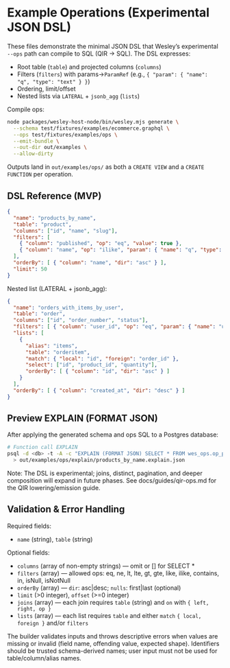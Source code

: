 # Example Operations (Experimental JSON DSL)

These files demonstrate the minimal JSON DSL that Wesley’s experimental `--ops` path can compile to SQL (QIR → SQL). The DSL expresses:

- Root table (`table`) and projected columns (`columns`)
- Filters (`filters`) with params→`ParamRef` (e.g., `{ "param": { "name": "q", "type": "text" } }`)
- Ordering, limit/offset
- Nested lists via `LATERAL` + `jsonb_agg` (`lists`)

Compile ops:

```bash
node packages/wesley-host-node/bin/wesley.mjs generate \
  --schema test/fixtures/examples/ecommerce.graphql \
  --ops test/fixtures/examples/ops \
  --emit-bundle \
  --out-dir out/examples \
  --allow-dirty
```

Outputs land in `out/examples/ops/` as both a `CREATE VIEW` and a `CREATE FUNCTION` per operation.

## DSL Reference (MVP)

```json
{
  "name": "products_by_name",
  "table": "product",
  "columns": ["id", "name", "slug"],
  "filters": [
    { "column": "published", "op": "eq", "value": true },
    { "column": "name", "op": "ilike", "param": { "name": "q", "type": "text" } }
  ],
  "orderBy": [ { "column": "name", "dir": "asc" } ],
  "limit": 50
}
```

Nested list (LATERAL + jsonb_agg):

```json
{
  "name": "orders_with_items_by_user",
  "table": "order",
  "columns": ["id", "order_number", "status"],
  "filters": [ { "column": "user_id", "op": "eq", "param": { "name": "user_id", "type": "uuid" } } ],
  "lists": [
    {
      "alias": "items",
      "table": "orderitem",
      "match": { "local": "id", "foreign": "order_id" },
      "select": ["id", "product_id", "quantity"],
      "orderBy": [ { "column": "id", "dir": "asc" } ]
    }
  ],
  "orderBy": [ { "column": "created_at", "dir": "desc" } ]
}
```

## Preview EXPLAIN (FORMAT JSON)

After applying the generated schema and ops SQL to a Postgres database:

```bash
# Function call EXPLAIN
psql -d <db> -t -A -c "EXPLAIN (FORMAT JSON) SELECT * FROM wes_ops.op_products_by_name('Al%')" \
  > out/examples/ops/explain/products_by_name.explain.json
```

Note: The DSL is experimental; joins, distinct, pagination, and deeper composition will expand in future phases. See docs/guides/qir-ops.md for the QIR lowering/emission guide.

## Validation & Error Handling

Required fields:
- `name` (string), `table` (string)

Optional fields:
- `columns` (array of non-empty strings) — omit or [] for SELECT *
- `filters` (array) — allowed ops: eq, ne, lt, lte, gt, gte, like, ilike, contains, in, isNull, isNotNull
- `orderBy` (array) — `dir`: asc|desc; `nulls`: first|last (optional)
- `limit` (>0 integer), `offset` (>=0 integer)
- `joins` (array) — each join requires `table` (string) and `on` with `{ left, right, op }`
- `lists` (array) — each list requires `table` and either `match` `{ local, foreign }` and/or `filters`

The builder validates inputs and throws descriptive errors when values are missing or invalid (field name, offending value, expected shape). Identifiers should be trusted schema-derived names; user input must not be used for table/column/alias names.
